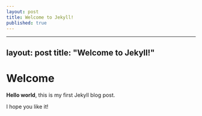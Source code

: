 ```yaml
---
layout: post
title: Welcome to Jekyll!
published: true
---
```


---
layout: post
title:  "Welcome to Jekyll!"
---
# Welcome

**Hello world**, this is my first Jekyll blog post.

I hope you like it!
